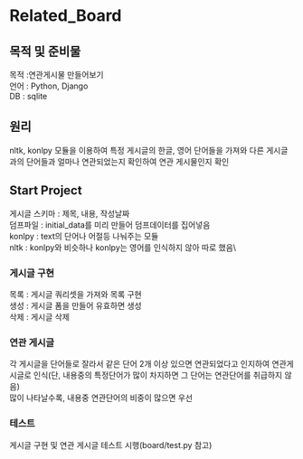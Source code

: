 # Related_Board

## 목적 및 준비물
목적 :연관게시물 만들어보기\
언어 : Python, Django\
DB : sqlite

## 원리
nltk, konlpy 모듈을 이용하여 특정 게시글의 한글, 영어 단어들을 가져와 다른 게시글과의 단어들과 얼마나 연관되었는지 확인하여 연관 게시물인지 확인

## Start Project
게시글 스키마 : 제목, 내용, 작성날짜\
덤프파일 : initial_data를 미리 만들어 덤프데이터를 집어넣음\
konlpy : text의 단어나 어절등 나눠주는 모듈\
nltk : konlpy와 비슷하나 konlpy는 영어를 인식하지 않아 따로 했음\
### 게시글 구현
목록 : 게시글 쿼리셋을 가져와 목록 구현\
생성 : 게시글 폼을 만들어 유효하면 생성\
삭제 : 게시글 삭제
### 연관 게시글
각 게시글을 단어들로 잘라서 같은 단어 2개 이상 있으면 연관되었다고 인지하여 연관게시글로 인식(단, 내용중의 특정단어가 많이 차지하면 그 단어는 연관단어를 취급하지 않음)\
많이 나타날수록, 내용중 연관단어의 비중이 많으면 우선

### 테스트
게시글 구현 및 연관 게시글 테스트 시행(board/test.py 참고)
